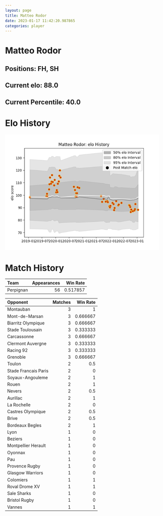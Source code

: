 ```yaml
---  
layout: page  
title: Matteo Rodor  
date: 2023-01-17 11:42:20.987865  
categories: player  
---
```

# Matteo Rodor

## Positions: FH, SH

## Current elo: 88.0

## Current Percentile: 40.0

# Elo History


![elo history](history_MatteoRodor.png)
# Match History


| Team      |   Appearances |   Win Rate |
|:----------|--------------:|-----------:|
| Perpignan |            56 |   0.517857 |

| Opponent             |   Matches |   Win Rate |
|:---------------------|----------:|-----------:|
| Montauban            |         3 |   1        |
| Mont-de-Marsan       |         3 |   0.666667 |
| Biarritz Olympique   |         3 |   0.666667 |
| Stade Toulousain     |         3 |   0.333333 |
| Carcassonne          |         3 |   0.666667 |
| Clermont Auvergne    |         3 |   0.333333 |
| Racing 92            |         3 |   0.333333 |
| Grenoble             |         3 |   0.666667 |
| Toulon               |         2 |   0.5      |
| Stade Francais Paris |         2 |   0        |
| Soyaux-Angouleme     |         2 |   1        |
| Rouen                |         2 |   1        |
| Nevers               |         2 |   0.5      |
| Aurillac             |         2 |   1        |
| La Rochelle          |         2 |   0        |
| Castres Olympique    |         2 |   0.5      |
| Brive                |         2 |   0.5      |
| Bordeaux Begles      |         2 |   1        |
| Lyon                 |         1 |   0        |
| Beziers              |         1 |   0        |
| Montpellier Herault  |         1 |   0        |
| Oyonnax              |         1 |   0        |
| Pau                  |         1 |   0        |
| Provence Rugby       |         1 |   0        |
| Glasgow Warriors     |         1 |   0        |
| Colomiers            |         1 |   1        |
| Roval Drome XV       |         1 |   1        |
| Sale Sharks          |         1 |   0        |
| Bristol Rugby        |         1 |   0        |
| Vannes               |         1 |   1        |